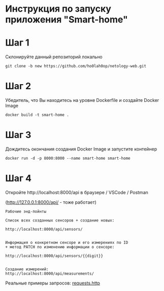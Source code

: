 # Инструкция по запуску приложения "Smart-home"

# Шаг 1
Склонируйте данный репозиторий локально
```
git clone -b new https://github.com/ho0lah0op/netology-web.git
```
# Шаг 2

Убедитель, что Вы находитесь на уровне Dockerfile и создайте Docker Image
```
docker build -t smart-home .
```
# Шаг 3

Дождитесь окончания создания Docker Image и запустите контейнер
```
docker run -d -p 8000:8000 --name smart-home smart-home
```
# Шаг 4
Откройте http://localhost:8000/api в браузере / VSCode / Postman

(http://127.0.0.1:8000/api/ - тоже работает)
 
```
Рабочие энд-пойнты

Список всех созданных сенсоров + создание новых:

http://localhost:8000/api/sensors/


Информация о конкретном сенсоре и его измерениях по ID
+ метод PATCH по изменению информации о сенсоре:

http://localhost:8000/api/sensors/{{digit}}


Создание измерений:
http://localhost:8000/api/measurements/
```
Реальные примеры запросов: [requests.http](requests.http)